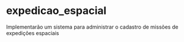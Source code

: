 # expedicao_espacial
Implementarão um sistema para administrar o cadastro de missões de expedições espaciais
